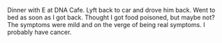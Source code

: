 Dinner with E at DNA Cafe. Lyft back to car and drove him back. Went to bed as soon as I got back. Thought I got food poisoned, but maybe not? The symptoms were mild and on the verge of being real symptoms. I probably have cancer.
